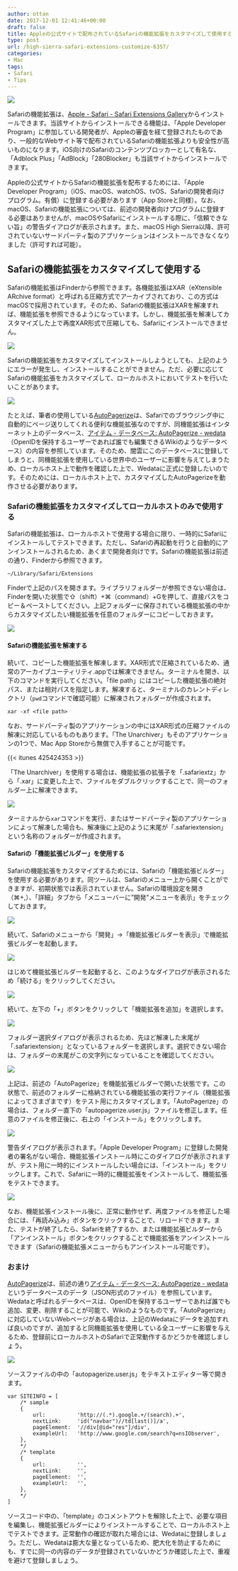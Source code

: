 ```yaml
---
author: ottan
date: 2017-12-01 12:41:46+00:00
draft: false
title: Appleの公式サイトで配布されているSafariの機能拡張をカスタマイズして使用する方法
type: post
url: /high-sierra-safari-extensions-customize-6357/
categories:
- Mac
tags:
- Safari
- Tips
---
```


![](/uploads/2017/11/171130-5a1ffe25a72a2.jpg)

Safariの機能拡張は、[Apple - Safari - Safari Extensions Gallery](https://safari-extensions.apple.com/)からインストールできます。当該サイトからインストールできる機能は、「Apple Developer Program」に参加している開発者が、Appleの審査を経て登録されたものであり、一般的なWebサイト等で配布されているSafariの機能拡張よりも安全性が高いものになります。iOS向けのSafariのコンテンツブロッカーとして有名な、「Adblock Plus」「AdBlock」「280Blocker」も当該サイトからインストールできます。

Appleの公式サイトからSafariの機能拡張を配布するためには、「Apple Developer Program」（iOS、macOS、watchOS、tvOS、Safariの開発者向けプログラム。有償）に登録する必要があります（App Storeと同様）。なお、macOS、Safariの機能拡張については、前述の開発者向けプログラムに登録する必要はありませんが、macOSやSafariにインストールする際に、「信頼できない旨」の警告ダイアログが表示されます。また、macOS High Sierra以降、許可されていないサードパーティ製のアプリケーションはインストールできなくなりました（許可すれば可能）。

## Safariの機能拡張をカスタマイズして使用する

Safariの機能拡張はFinderから参照できます。各機能拡張はXAR（eXtensible ARchive format）と呼ばれる圧縮方式でアーカイブされており、この方式はmacOSで採用されています。そのため、Safariの機能拡張はXARを解凍すれば、機能拡張を参照できるようになっています。しかし、機能拡張を解凍してカスタマイズした上で再度XAR形式で圧縮しても、Safariにインストールできません。

![](/uploads/2017/12/171201-5a21456aacbb3.png)

Safariの機能拡張をカスタマイズしてインストールしようとしても、上記のようにエラーが発生し、インストールすることができません。ただ、必要に応じてSafariの機能拡張をカスタマイズして、ローカルホストにおいてテストを行いたいことがあります。

![](/uploads/2017/12/171201-5a2143623eb80.png)

たとえば、筆者の使用している[AutoPagerize](http://autopagerize.net/)は、Safariでのブラウジング中に自動的にページ送りしてくれる便利な機能拡張なのですが、同機能拡張はインターネット上のデータベース、[アイテム - データベース: AutoPagerize - wedata](http://wedata.net/databases/AutoPagerize/items)（OpenIDを保持するユーザーであれば誰でも編集できるWikiのようなデータベース）の内容を参照しています。そのため、闇雲にこのデータベースに登録してしまうと、同機能拡張を使用している世界中のユーザーに影響を与えてしまうため、ローカルホスト上で動作を確認した上で、Wedataに正式に登録したいのです。そのためには、ローカルホスト上で、カスタマイズしたAutoPagerizeを動作させる必要があります。

### Safariの機能拡張をカスタマイズしてローカルホストのみで使用する

Safariの機能拡張は、ローカルホストで使用する場合に限り、一時的にSafariにインストールしてテストできます。ただし、Safariの再起動を行うと自動的にアンインストールされるため、あくまで開発者向けです。Safariの機能拡張は前述の通り、Finderから参照できます。

    ~/Library/Safari/Extensions

Finderで上記のパスを開きます。ライブラリフォルダーが参照できない場合は、Finderを開いた状態で⇧（shift）+⌘（command）+Gを押して、直接パスをコピー＆ペーストしてください。上記フォルダーに保存されている機能拡張の中からカスタマイズしたい機能拡張を任意のフォルダーにコピーしておきます。

![](/uploads/2017/11/171130-5a1ffe644f390.png)

#### Safariの機能拡張を解凍する

続いて、コピーした機能拡張を解凍します。XAR形式で圧縮されているため、通常のアーカイブユーティリティ.appでは解凍できません。ターミナルを開き、以下のコマンドを実行してください。「file path」にはコピーした機能拡張の絶対パス、または相対パスを指定します。解凍すると、ターミナルのカレントディレクトリ（`pwd`コマンドで確認可能）に解凍されフォルダーが作成されます。

    xar -xf <file path>

なお、サードパーティ製のアプリケーションの中にはXAR形式の圧縮ファイルの解凍に対応しているものもあります。「The Unarchiver」もそのアプリケーションの1つで、Mac App Storeから無償で入手することが可能です。

{{< itunes 425424353 >}}

「The Unarchiver」を使用する場合は、機能拡張の拡張子を「.safariextz」から「.xar」に変更した上で、ファイルをダブルクリックすることで、同一のフォルダー上に解凍できます。

![](/uploads/2017/11/171130-5a2000533e33b.png)

ターミナルから`xar`コマンドを実行、またはサードパーティ製のアプリケーションによって解凍した場合も、解凍後に上記のように末尾が「.safariextension」という名称のフォルダーが作成されます。

#### Safariの「機能拡張ビルダー」を使用する

Safariの機能拡張をカスタマイズするためには、Safariの「機能拡張ビルダー」を使用する必要があります。同ツールは、Safariのメニュー上から開くことができますが、初期状態では表示されていません。Safariの環境設定を開き（⌘+,）、「詳細」タブから「メニューバーに”開発"メニューを表示」をチェックしておきます。

![](/uploads/2017/11/171130-5a1ffe3c94ae2.png)

続いて、Safariのメニューから「開発」→「機能拡張ビルダーを表示」で機能拡張ビルダーを起動します。

![](/uploads/2017/11/171130-5a20000460a03.png)

はじめて機能拡張ビルダーを起動すると、このようなダイアログが表示されるため「続ける」をクリックしてください。

![](/uploads/2017/11/171130-5a2000812c858.png)

続いて、左下の「+」ボタンをクリックして「機能拡張を追加」を選択します。

![](/uploads/2017/11/171130-5a2000b4b1fbb.png)

フォルダー選択ダイアログが表示されるため、先ほど解凍した末尾が「.safariextension」となっているフォルダーを選択します。選択できない場合は、フォルダーの末尾がこの文字列になっていることを確認してください。

![](/uploads/2017/11/171130-5a2000f2aa5cc.png)

上記は、前述の「AutoPagerize」を機能拡張ビルダーで開いた状態です。この状態で、前述のフォルダーに格納されている機能拡張の実行ファイル（機能拡張によってさまざまです）をテスト用にカスタマイズします。「AutoPagerize」の場合は、フォルダー直下の「autopagerize.user.js」ファイルを修正します。任意のファイルを修正後に、右上の「インストール」をクリックします。

![](/uploads/2017/11/171130-5a200111c0ebc.png)

警告ダイアログが表示されます。「Apple Developer Program」に登録した開発者の署名がない場合、機能拡張インストール時にこのダイアログが表示されますが、テスト用に一時的にインストールしたい場合には、「インストール」をクリックします。これで、Safariに一時的に機能拡張をインストールして、機能拡張をテストできます。

![](/uploads/2017/11/171130-5a200131ed73f.png)

なお、機能拡張インストール後に、正常に動作せず、再度ファイルを修正した場合には、「再読み込み」ボタンをクリックすることで、リロードできます。また、テストが終了したら、Safariを終了するか、または機能拡張ビルダーから「アンインストール」ボタンをクリックすることで機能拡張をアンインストールできます（Safariの機能拡張メニューからもアンインストール可能です）。

### おまけ

[AutoPagerize](http://autopagerize.net/)は、前述の通り[アイテム - データベース: AutoPagerize - wedata](http://wedata.net/databases/AutoPagerize/items)というデータベースのデータ（JSON形式のファイル）を参照しています。Wedataと呼ばれるデータベースは、OpenIDを保持するユーザーであれば誰でも追加、変更、削除することが可能で、Wikiのようなものです。「AutoPagerize」に対応していないWebページがある場合は、上記のWedataにデータを追加すれば良いのですが、追加すると同機能拡張を使用している全ユーザーに影響を与えるため、登録前にローカルホストのSafariで正常動作するかどうかを確認しましょう。

![](/uploads/2017/11/171130-5a200153b529b.png)

ソースファイルの中の「autopagerize.user.js」をテキストエディター等で開きます。

    var SITEINFO = [
        /* sample
        {
            url:          'http://(.*).google.+/(search).+',
            nextLink:     'id("navbar")//td[last()]/a',
            pageElement:  '//div[@id="res"]/div',
            exampleUrl:   'http://www.google.com/search?q=nsIObserver',
        },
        */
        /* template
        {
            url:          '',
            nextLink:     '',
            pageElement:  '',
            exampleUrl:   '',
        },
        */
    ]

ソースコード中の、「template」のコメントアウトを解除した上で、必要な項目を編集し、機能拡張ビルダーによりインストールすることで、ローカルホスト上でテストできます。正常動作の確認が取れた場合には、Wedataに登録しましょう。ただし、Wedataは膨大な量となっているため、肥大化を防止するためにも、すでに同一の内容のデータが登録されていないかどうか確認した上で、重複を避けて登録しましょう。
